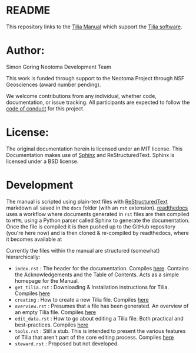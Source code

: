 # README #

This repository links to the [Tilia Manual](http://tilia-manual.readthedocs.org) which support the [Tilia software](http://www.tiliait.com/).

Author:
=======
Simon Goring
Neotoma Development Team

This work is funded through support to the Neotoma Project through NSF Geosciences (award number pending).

We welcome contributions from any individual, whether code, documentation, or issue tracking. All participants are expected to follow the [code of conduct](http://github.com/SimonGoring/tilia-manual/code_of_conduct.md) for this project.

License:
========
The original documentation herein is licensed under an MIT license.  This Documentation makes use of [Sphinx](http://www.sphinx-doc.org/en/stable/) and ReStructuredText.  Sphinx is licensed under a BSD license.

Development
==========
The manual is scripted using plain-text files with [ReStructuredText](http://docutils.sourceforge.net/docs/user/rst/quickstart.html) markdown all saved in the `docs` folder (with an `rst` extension).  [readthedocs](http://readthedocs.org) uses a workflow where documents generated in `rst` files are then compiled to `HTML` using a Python parser called Sphinx to generate the documentation.  Once the file is compiled it is then pushed up to the GitHub repository (you're here now) and is then cloned & re-compiled by readthedocs, where it becomes available at [](http://tilia-manual.readthedocs.org)

Currently the files within the manual are structured (somewhat) hierarchically:

* `index.rst` : The header for the documentation.  Compiles [here](http://tilia-manual.readthedocs.org/en/latest/index.html).  Contains the Acknowledgements and the Table of Contents.  Acts as a simple homepage for the Manual.
* `get_tilia.rst` : Downloading & Installation instructions for Tilia. Compiles [here](http://tilia-manual.readthedocs.org/en/latest/get_tilia.html)
* `creating` : How to create a new Tilia file. Compiles [here](http://tilia-manual.readthedocs.org/en/latest/creating.html)
* `overview.rst` : Presumes that a file has been generated. An overview of an empty Tilia file.  Compiles [here](http://tilia-manual.readthedocs.org/en/latest/overview.html)
* `edit_data.rst` : How to go about editing a Tilia file.  Both practical and best-practices.  Compiles [here](http://tilia-manual.readthedocs.org/en/latest/edit_data.html)
* `tools.rst` : Still a stub.  This is intended to present the various features of Tilia that aren't part of the core editing process. Compiles [here](http://tilia-manual.readthedocs.org/en/latest/tools.html)
* `steward.rst` : Proposed but not developed.
